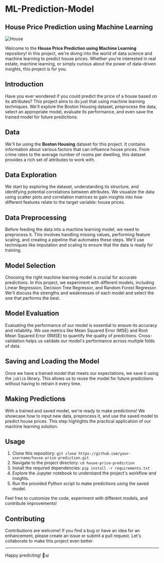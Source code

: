 # ML-Prediction-Model

## House Price Prediction using Machine Learning

![House](house.jpg)

Welcome to the **House Price Prediction using Machine Learning** repository! In this project, we're diving into the world of data science and machine learning to predict house prices. Whether you're interested in real estate, machine learning, or simply curious about the power of data-driven insights, this project is for you.

## Introduction

Have you ever wondered if you could predict the price of a house based on its attributes? This project aims to do just that using machine learning techniques. We'll explore the Boston Housing dataset, preprocess the data, select an appropriate model, evaluate its performance, and even save the trained model for future predictions.

## Data

We'll be using the **Boston Housing** dataset for this project. It contains information about various factors that can influence house prices. From crime rates to the average number of rooms per dwelling, this dataset provides a rich set of attributes to work with.

## Data Exploration

We start by exploring the dataset, understanding its structure, and identifying potential correlations between attributes. We visualize the data using scatter plots and correlation matrices to gain insights into how different features relate to the target variable: house prices.

## Data Preprocessing

Before feeding the data into a machine learning model, we need to preprocess it. This involves handling missing values, performing feature scaling, and creating a pipeline that automates these steps. We'll use techniques like imputation and scaling to ensure that the data is ready for training.

## Model Selection

Choosing the right machine learning model is crucial for accurate predictions. In this project, we experiment with different models, including Linear Regression, Decision Tree Regressor, and Random Forest Regressor. We'll discuss the strengths and weaknesses of each model and select the one that performs the best.

## Model Evaluation

Evaluating the performance of our model is essential to ensure its accuracy and reliability. We use metrics like Mean Squared Error (MSE) and Root Mean Squared Error (RMSE) to quantify the quality of predictions. Cross-validation helps us validate our model's performance across multiple folds of data.

## Saving and Loading the Model

Once we have a trained model that meets our expectations, we save it using the `joblib` library. This allows us to reuse the model for future predictions without having to retrain it every time.

## Making Predictions

With a trained and saved model, we're ready to make predictions! We showcase how to input new data, preprocess it, and use the saved model to predict house prices. This step highlights the practical application of our machine learning solution.

## Usage

1. Clone this repository: `git clone https://github.com/your-username/house-price-prediction.git`
2. Navigate to the project directory: `cd house-price-prediction`
3. Install the required dependencies: `pip install -r requirements.txt`
4. Explore the Jupyter notebook to understand the project's workflow and insights.
5. Run the provided Python script to make predictions using the saved model.

Feel free to customize the code, experiment with different models, and contribute improvements!

## Contributing

Contributions are welcome! If you find a bug or have an idea for an enhancement, please create an issue or submit a pull request. Let's collaborate to make this project even better.

---

Happy predicting! 🏡📊
